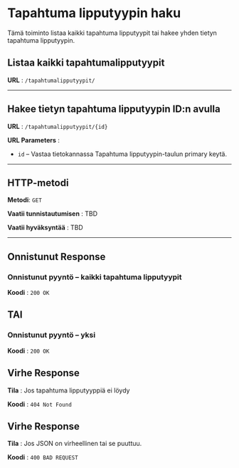 # Tapahtuma lipputyypin haku

Tämä toiminto listaa kaikki tapahtuma lipputyypit tai hakee yhden tietyn tapahtuma lipputyypin.

## Listaa kaikki tapahtumalipputyypit

**URL** : `/tapahtumalipputyypit/`

---

## Hakee tietyn tapahtuma lipputyypin ID:n avulla

**URL** : `/tapahtumalipputyypit/{id}`

**URL Parameters** :  
- `id` – Vastaa tietokannassa Tapahtuma lipputyypin-taulun primary keytä.

---

## HTTP-metodi

**Metodi**: `GET`

**Vaatii tunnistautumisen** : TBD  

**Vaatii hyväksyntää** : TBD  

---

## Onnistunut Response

### Onnistunut pyyntö – kaikki tapahtuma lipputyypit

**Koodi** : `200 OK`

## TAI
### Onnistunut pyyntö – yksi

**Koodi** : `200 OK`

## Virhe Response

**Tila** : Jos tapahtuma lipputyyppiä ei löydy

**Koodi** : `404 Not Found`

## Virhe Response

**Tila** : Jos JSON on virheellinen tai se puuttuu.

**Koodi** : `400 BAD REQUEST`
